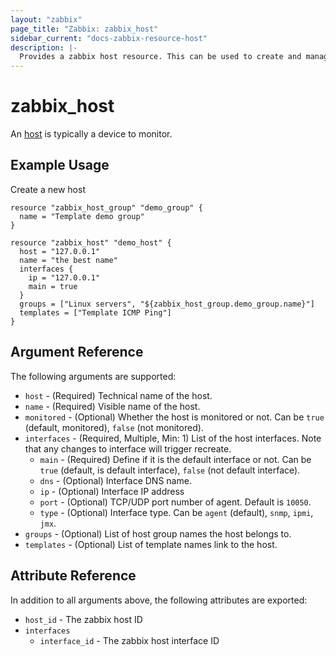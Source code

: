 ```yaml
---
layout: "zabbix"
page_title: "Zabbix: zabbix_host"
sidebar_current: "docs-zabbix-resource-host"
description: |-
  Provides a zabbix host resource. This can be used to create and manage Zabbix Host.
---
```


# zabbix_host

An [host](https://www.zabbix.com/documentation/current/manual/api/reference/host) is typically a device to monitor.

## Example Usage

Create a new host

```hcl
resource "zabbix_host_group" "demo_group" {
  name = "Template demo group"
}

resource "zabbix_host" "demo_host" {
  host = "127.0.0.1"
  name = "the best name"
  interfaces {
    ip = "127.0.0.1"
    main = true
  }
  groups = ["Linux servers", "${zabbix_host_group.demo_group.name}"]
  templates = ["Template ICMP Ping"]
}
```

## Argument Reference

The following arguments are supported:

* `host` - (Required) Technical name of the host.
* `name` - (Required) Visible name of the host.
* `monitored` - (Optional) Whether the host is monitored or not. Can be `true` (default, monitored), `false` (not monitored).
* `interfaces` - (Required, Multiple, Min: 1)  List of the host interfaces. Note that any changes to interface will trigger recreate.
  * `main` - (Required) Define if it is the default interface or not. Can be `true` (default, is default interface), `false` (not default interface).
  * `dns` - (Optional) Interface DNS name.
  * `ip` - (Optional) Interface IP address
  * `port` - (Optional) TCP/UDP port number of agent. Default is `10050`.
  * `type` - (Optional) Interface type. Can be `agent` (default), `snmp`, `ipmi`, `jmx`.
* `groups` - (Optional) List of host group names the host belongs to.
* `templates` - (Optional) List of template names link to the host.

## Attribute Reference

In addition to all arguments above, the following attributes are exported:

* `host_id` - The zabbix host ID
* `interfaces`
  * `interface_id` - The zabbix host interface ID
